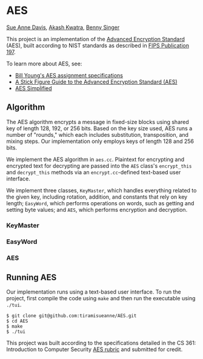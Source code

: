 # AES
[Sue Anne Davis](https://github.com/tiramisueanne), [Akash Kwatra](https://github.com/akashkw), [Benny Singer](https://github.com/bzsinger)

This project is an implementation of the [Advanced Encryption Standard](https://en.wikipedia.org/wiki/Advanced_Encryption_Standard) (AES), built according to NIST standards as described in [FIPS Publication 197](https://nvlpubs.nist.gov/nistpubs/FIPS/NIST.FIPS.197.pdf).

To learn more about AES, see:
* [Bill Young's AES assignment specifications ](https://www.cs.utexas.edu/~byoung/cs361/assignment-aes.html)
* [A Stick Figure Guide to the Advanced Encryption Standard (AES)](http://www.moserware.com/2009/09/stick-figure-guide-to-advanced.html)
* [AES Simplified](https://www.ime.usp.br/~rt/cranalysis/AESSimplified.pdf)

## Algorithm
The AES algorithm encrypts a message in fixed-size blocks using shared key of length 128, 192, or 256 bits. Based on the key size used, AES runs a number of "rounds," which each includes substitution, transposition, and mixing steps. Our implementation only employs keys of length 128 and 256 bits.

We implement the AES algorithm in ```aes.cc```. Plaintext for encrypting and encrypted text for decrypting are passed into the ```AES``` class's ```encrypt_this``` and ```decrypt_this``` methods via an ```encrypt.cc```-defined text-based user interface.

We implement three classes, ```KeyMaster```, which handles everything related to the given key, including rotation, addition, and constants that rely on key length; ```EasyWord```, which performs operations on words, such as getting and setting byte values; and ```AES```, which performs encryption and decryption.

### KeyMaster

### EasyWord

### AES

## Running AES

Our implementation runs using a text-based user interface. To run the project, first compile the code using ```make``` and then run the executable using ```./tui```.
```
$ git clone git@github.com:tiramisueanne/AES.git
$ cd AES
$ make
$ ./tui
```

This project was built according to the specifications detailed in the CS 361: Introduction to Computer Security [AES rubric](./misc/aes.pdf) and submitted for credit.
